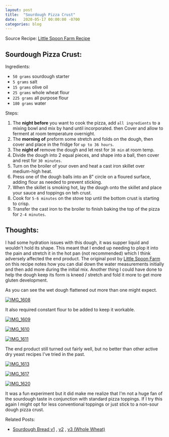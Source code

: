 ```yaml
---
layout: post
title:  "Sourdough Pizza Crust"
date:   2020-05-17 00:00:00 -0700
categories: blog
---
```


Source Recipe: [Little Spoon Farm Recipe](https://littlespoonfarm.com/sourdough-pizza-crust-recipe/)


Sourdough Pizza Crust:
- 

Ingredients:
- `50 grams` sourdough starter
- `5 grams` salt
- `15 grams` olive oil
- `25 grams` whole wheat flour
- `225 grams` all purpose flour
- `180 grams` water

Steps:
1. The **night before** you want to cook the pizza, add `all ingredients` to a mixing bowl and mix by hand until 
incorporated. then Cover and allow to ferment at room temperature overnight.
2. The **morning of** preform some stretch and folds on the dough, then cover and place in the fridge for `up to 36 hours`.
3. The **night of** remove the dough and let rest for `30 min` at room temp. 
4. Divide the dough into 2 equal pieces, and shape into a ball, then cover and rest for `30 minutes`.
5. Turn on the broiler of your oven and heat a cast iron skillet over medium-high heat.
6. Press one of the dough balls into an 8" circle on a floured surface, adding flour as needed to prevent sticking. 
7. When the skillet is smoking hot, lay the dough onto the skillet and place your sauce and toppings on teh crust.
8. Cook for `5-6 minutes` on the stove top until the bottom crust is starting to crisp.
9. Transfer the cast iron to the broiler to finish baking the top of the pizza for `2-4 minutes`.


Thoughts:
- 
I had some hydration issues with this dough, it was supper liquid and wouldn't hold its shape. This meant that I ended 
up needing to plop it into the pain and stretch it in the hot pan (not recommended) which I think adversely affected the
end product. The original post by [Little Spoon Farm](https://littlespoonfarm.com/sourdough-pizza-crust-recipe/) on this 
recipe notes how you can dial down the water measurements initially and then add more during the initial mix. Another 
thing I could have done to help the dough keep its form is kneed / stretch and fold it more to get more gluten development.

As you can see the wet dough flattened out more than one might expect.

<a data-flickr-embed="true" href="https://www.flickr.com/photos/188265593@N07/49924351406/in/datetaken-public/" title="IMG_1608"><img src="https://live.staticflickr.com/65535/49924351406_4b4d14291b_c.jpg" alt="IMG_1608"></a><script async src="//embedr.flickr.com/assets/client-code.js" charset="utf-8"></script>

It also required constant flour to be added to keep it workable.

<a data-flickr-embed="true" href="https://www.flickr.com/photos/188265593@N07/49924655102/in/datetaken-public/" title="IMG_1609"><img src="https://live.staticflickr.com/65535/49924655102_7249e6884d_c.jpg" alt="IMG_1609"></a><script async src="//embedr.flickr.com/assets/client-code.js" charset="utf-8"></script>

<a data-flickr-embed="true" href="https://www.flickr.com/photos/188265593@N07/49923802458/in/datetaken-public/" title="IMG_1610"><img src="https://live.staticflickr.com/65535/49923802458_9a4e008c53_c.jpg" alt="IMG_1610"></a><script async src="//embedr.flickr.com/assets/client-code.js" charset="utf-8"></script>

<a data-flickr-embed="true" href="https://www.flickr.com/photos/188265593@N07/49923802328/in/datetaken-public/" title="IMG_1611"><img src="https://live.staticflickr.com/65535/49923802328_74bc69d25a_c.jpg" alt="IMG_1611"></a><script async src="//embedr.flickr.com/assets/client-code.js" charset="utf-8"></script>

The end product still turned out fairly well, but no better than other active dry yeast recipes I've tried in the past.

<a data-flickr-embed="true" href="https://www.flickr.com/photos/188265593@N07/49924624937/in/datetaken-public/" title="IMG_1613"><img src="https://live.staticflickr.com/65535/49924624937_96e2bd7bd5_c.jpg" alt="IMG_1613"></a><script async src="//embedr.flickr.com/assets/client-code.js" charset="utf-8"></script>

<a data-flickr-embed="true" href="https://www.flickr.com/photos/188265593@N07/49924626107/in/datetaken-public/" title="IMG_1617"><img src="https://live.staticflickr.com/65535/49924626107_93b22d863f_c.jpg" alt="IMG_1617"></a><script async src="//embedr.flickr.com/assets/client-code.js" charset="utf-8"></script>

<a data-flickr-embed="true" href="https://www.flickr.com/photos/188265593@N07/49924624677/in/datetaken-public/" title="IMG_1620"><img src="https://live.staticflickr.com/65535/49924624677_1c7b965a51_c.jpg" alt="IMG_1620"></a><script async src="//embedr.flickr.com/assets/client-code.js" charset="utf-8"></script>

It was a fun experiment but it did make me realize that I'm not a huge fan of the sourdough taste in conjunction with 
standard pizza toppings. If I try this again I might opt for less conventional toppings or just stick to a non-sour dough
pizza crust.


Related Posts:
- [Sourdough Bread v1](/blog/2020/04/18/Sourdogh-Bread-v1.html) , [v2](/blog/2020/04/25/Sourdogh-Bread-v2.html) , [v3 (Whole Wheat)](/blog/2020/05/09/Sourdough-Bread-v3-Whole-Wheat.html)

